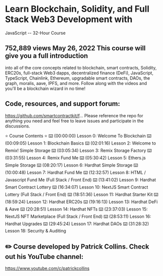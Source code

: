 # Learn Blockchain, Solidity, and Full Stack Web3 Development with
JavaScript -- 32-Hour Course

## 752,889 views May 26, 2022 This course will give you a full introduction
into all of the core concepts related to blockchain, smart contracts,
Solidity, ERC20s, full-stack Web3 dapps, decentralized finance (DeFi),
JavaScript, TypeScript, Chainlink, Ethereum, upgradable smart contracts,
DAOs, the graph, moralis, aave, IPFS, and more. Follow along with the
videos and you'll be a blockchain wizard in no time!

## Code, resources, and support forum:
https://github.com/smartcontractkit/f... Please reference the repo for
anything you need and feel free to leave issues and participate in the
discussions.

⭐️ Course Contents ⭐ ⌨️ (00:00:00) Lesson 0: Welcome To Blockchain ⌨️
(00:09:05) Lesson 1: Blockchain Basics ⌨️ (02:01:16) Lesson 2: Welcome
to Remix! Simple Storage ⌨️ (03:05:34) Lesson 3: Remix Storage Factory
⌨️ (03:31:55) Lesson 4: Remix Fund Me ⌨️ (05:30:42) Lesson 5: Ethers.js
Simple Storage ⌨️ (08:20:17) Lesson 6: Hardhat Simple Storage ⌨️
(10:00:48) Lesson 7: Hardhat Fund Me ⌨️ (12:32:57) Lesson 8: HTML /
Javascript Fund Me (Full Stack / Front End) ⌨️ (13:41:02) Lesson 9:
Hardhat Smart Contract Lottery ⌨️ (16:34:07) Lesson 10: NextJS Smart
Contract Lottery (Full Stack / Front End) ⌨️ (18:51:36) Lesson 11:
Hardhat Starter Kit ⌨️ (18:59:24) Lesson 12: Hardhat ERC20s ⌨️
(19:16:13) Lesson 13: Hardhat DeFi & Aave ⌨️ (20:28:51) Lesson 14:
Hardhat NFTs ⌨️ (23:37:03) Lesson 15: NextJS NFT Marketplace (Full Stack
/ Front End) ⌨️ (28:53:11) Lesson 16: Hardhat Upgrades ⌨️ (29:45:24)
Lesson 17: Hardhat DAOs ⌨️ (31:28:32) Lesson 18: Security & Auditing

## ✏️ Course developed by Patrick Collins. Check out his YouTube channel:
https://www.youtube.com/c/patrickcollins
